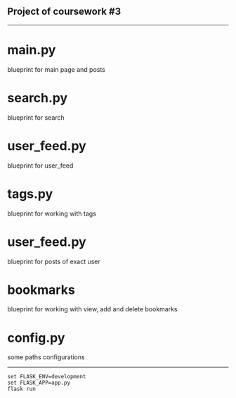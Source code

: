## Project of coursework #3

---

# main.py
blueprint for main page and posts

# search.py
blueprint for search

# user_feed.py
blueprint for user_feed

# tags.py
blueprint for working with tags

# user_feed.py
blueprint for posts of exact user

# bookmarks
blueprint for working with view, add and delete bookmarks

# config.py
some paths configurations

---

```
set FLASK_ENV=development
set FLASK_APP=app.py
flask run
```
